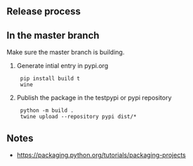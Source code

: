 Release process
---------------

## In the master branch
Make sure the master branch is building.

1. Generate intial entry in pypi.org

        pip install build t
        wine
2. Publish the package in the testpypi or pypi repository
        
        python -m build .
        twine upload --repository pypi dist/*

## Notes
* https://packaging.python.org/tutorials/packaging-projects
